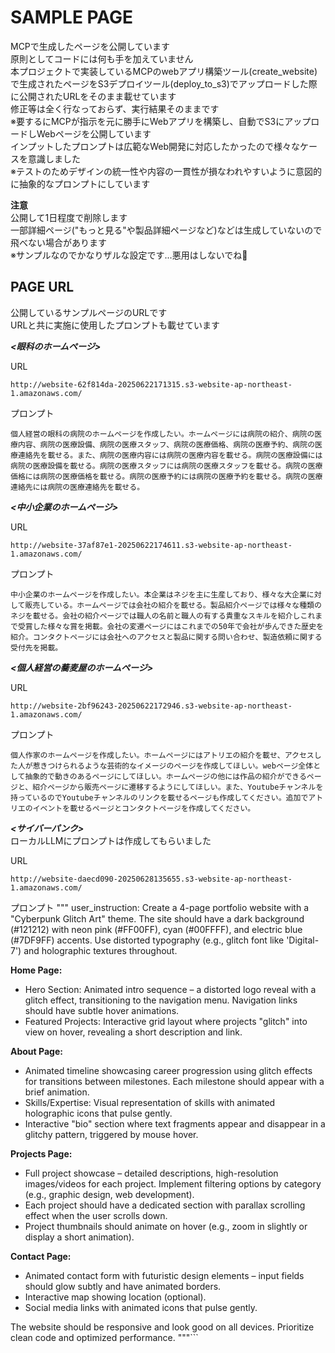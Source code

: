 # SAMPLE PAGE
MCPで生成したページを公開しています  
原則としてコードには何も手を加えていません  
本プロジェクトで実装しているMCPのwebアプリ構築ツール(create_website)で生成されたページをS3デプロイツール(deploy_to_s3)でアップロードした際に公開されたURLをそのまま載せています  
修正等は全く行なっておらず、実行結果そのままです  
※要するにMCPが指示を元に勝手にWebアプリを構築し、自動でS3にアップロードしWebページを公開しています  
インプットしたプロンプトは広範なWeb開発に対応したかったので様々なケースを意識しました  
※テストのためデザインの統一性や内容の一貫性が損なわれやすいように意図的に抽象的なプロンプトにしています

**注意**  
公開して1日程度で削除します  
一部詳細ページ("もっと見る"や製品詳細ページなど)などは生成していないので飛べない場合があります  
※サンプルなのでかなりザルな設定です...悪用はしないでね🥺

## PAGE URL
公開しているサンプルページのURLです  
URLと共に実施に使用したプロンプトも載せています

***<眼科のホームページ>***  

URL
```
http://website-62f814da-20250622171315.s3-website-ap-northeast-1.amazonaws.com/
```  
プロンプト
```
個人経営の眼科の病院のホームページを作成したい。ホームページには病院の紹介、病院の医療内容、病院の医療設備、病院の医療スタッフ、病院の医療価格、病院の医療予約、病院の医療連絡先を載せる。また、病院の医療内容には病院の医療内容を載せる。病院の医療設備には病院の医療設備を載せる。病院の医療スタッフには病院の医療スタッフを載せる。病院の医療価格には病院の医療価格を載せる。病院の医療予約には病院の医療予約を載せる。病院の医療連絡先には病院の医療連絡先を載せる。
```


***<中小企業のホームページ>***  

URL
```
http://website-37af87e1-20250622174611.s3-website-ap-northeast-1.amazonaws.com/
```
プロンプト
```
中小企業のホームページを作成したい。本企業はネジを主に生産しており、様々な大企業に対して販売している。ホームページでは会社の紹介を載せる。製品紹介ページでは様々な種類のネジを載せる。会社の紹介ページでは職人の名前と職人の有する貴重なスキルを紹介しこれまで受賞した様々な賞を掲載。会社の変遷ページにはこれまでの50年で会社が歩んできた歴史を紹介。コンタクトページには会社へのアクセスと製品に関する問い合わせ、製造依頼に関する受付先を掲載。
```

***<個人経営の蕎麦屋のホームページ>***

URL
```
http://website-2bf96243-20250622172946.s3-website-ap-northeast-1.amazonaws.com/
```
プロンプト
```
個人作家のホームページを作成したい。ホームページにはアトリエの紹介を載せ、アクセスした人が惹きつけられるような芸術的なイメージのページを作成してほしい。webページ全体として抽象的で動きのあるページにしてほしい。ホームページの他には作品の紹介ができるページと、紹介ページから販売ページに遷移するようにしてほしい。また、Youtubeチャンネルを持っているのでYoutubeチャンネルのリンクを載せるページも作成してください。追加でアトリエのイベントを載せるページとコンタクトページを作成してください。
```

***<サイバーパンク>***  
ローカルLLMにプロンプトは作成してもらいました

URL
```
http://website-daecd090-20250628135655.s3-website-ap-northeast-1.amazonaws.com/
```

プロンプト
"""
user_instruction: Create a 4-page portfolio website with a "Cyberpunk Glitch Art" theme. The site should have a dark background (#121212) with neon pink (#FF00FF), cyan (#00FFFF), and electric blue (#7DF9FF) accents. Use distorted typography (e.g., glitch font like 'Digital-7') and holographic textures throughout.

**Home Page:**
*   Hero Section: Animated intro sequence – a distorted logo reveal with a glitch effect, transitioning to the navigation menu. Navigation links should have subtle hover animations.
*   Featured Projects: Interactive grid layout where projects "glitch" into view on hover, revealing a short description and link.

**About Page:**
*   Animated timeline showcasing career progression using glitch effects for transitions between milestones. Each milestone should appear with a brief animation.
*   Skills/Expertise: Visual representation of skills with animated holographic icons that pulse gently.
*   Interactive "bio" section where text fragments appear and disappear in a glitchy pattern, triggered by mouse hover.

**Projects Page:**
*   Full project showcase – detailed descriptions, high-resolution images/videos for each project. Implement filtering options by category (e.g., graphic design, web development).
*   Each project should have a dedicated section with parallax scrolling effect when the user scrolls down.
*   Project thumbnails should animate on hover (e.g., zoom in slightly or display a short animation).

**Contact Page:**
*   Animated contact form with futuristic design elements – input fields should glow subtly and have animated borders.
*   Interactive map showing location (optional).
*   Social media links with animated icons that pulse gently.

The website should be responsive and look good on all devices. Prioritize clean code and optimized performance.
"""```

```

